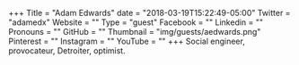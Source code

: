 +++
Title = "Adam Edwards"
date = "2018-03-19T15:22:49-05:00"
Twitter = "adamedx"
Website = ""
Type = "guest"
Facebook = ""
Linkedin = ""
Pronouns = ""
GitHub = ""
Thumbnail = "img/guests/aedwards.png"
Pinterest = ""
Instagram = ""
YouTube = ""
+++
Social engineer, provocateur, Detroiter, optimist.
